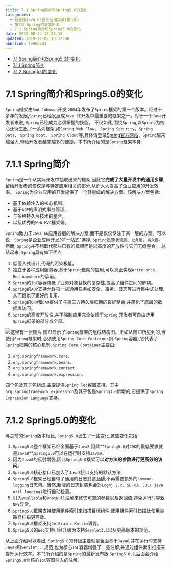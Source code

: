 ```yaml
---
title: 7.1 Spring简介和Spring5.0的变化
categories: 
  - 轻量级Java EE企业应用实战(第5版)
  - 第7章 Spring的基本用法
  - 7.1 Spring简介和Spring5.0的变化
date: 2019-08-24 12:22:18
updated: 2019-11-02 10:12:08
abbrlink: fe966cd3
---
```

<div id='my_toc'>

- [7.1 Spring简介和Spring5.0的变化](/JavaReadingNotes/fe966cd3/#7-1-Spring简介和Spring5-0的变化)
- [7.1.1 Spring简介](/JavaReadingNotes/fe966cd3/#7-1-1-Spring简介)
- [7.1.2 Spring5.0的变化](/JavaReadingNotes/fe966cd3/#7-1-2-Spring5-0的变化)

</div>
<!--more-->
<script>if (navigator.platform.toLowerCase() == 'win32'){document.getElementById('my_toc').style.display = 'none';}</script>

<!--end-->
<!--SSTStart-->
# 7.1 Spring简介和Spring5.0的变化 #
`Spring`框架由`Rod Johnson`开发,`2004`年发布了`Spring`框架的第一个版本。经过十多年的发展,`Spring`已经发展成`Java EE`开发中最重要的框架之一。对于一个`Java`开发者来说, `Spring`已经成为必须掌握的技能。
不仅如此,围绕`Spring`,以`Spring`为核心还衍生出了一系列框架,如`Spring Web Flow`、 `Spring Security`，`Spring Data`、 `Spring boot`、 `Spring Cloud`等,具体请登录[Spring官方网站](www.springsource.org)`, Spring`越来越强大,带给开发者越来越多的便捷。本书所介绍的是`Spring`框架本身.
# 7.1.1 Spring简介 #
`Spring`是一个从实际开发中抽取出来的框架,因此它**完成了大量开发中的通用步骤**,留给开发者的仅仅是与特定应用相关的部分,从而大大提高了企业应用的开发效率。
`Spring`为企业应用的开发提供了一个轻量级的解决方案。该解决方案包括:
- 基于依赖注入的核心机制、
- 基于`AOP`的声明式事务管理、
- 与多种持久层技术的整合,
- 以及优秀的`Web MVC`框架等。

 `Spring`致力于`Java EE`应用各层的解决方案,而不是仅仅专注于某一层的方案。可以说`: Spring`是企业应用开发的"一站式"选择, `Spring`贯穿`表现层`、`业务层`、`持久层`。然而, `Spring`并不想取代那些已有的框架而是以高度的开放性与它们无缝整合。
总结起来, `Spring`具有如下优点
<!--replace:IoC=I O C-->
1. 低侵入式设计,代码的污染极低。
2. 独立于各种应用服务器,基于`Spring`框架的应用,可以真正实现`Write once, Run Anywhere`的承诺。
3. `Spring`的`IoC`容器降低了业务对象替换的复杂性,提高了组件之间的解耦。
4. `Spring`的`AOP`支持允许将一些通用任务如安全、事务、日志等进行集中式处理,从而提供了更好的复用。
5. `Spring`的`ORM`和`DAO`提供了与第三方持久层框架的良好整合,并简化了底层的数据库访问。
6. `Spring`的高度开放性,并不强制应用完全依赖于`Spring`,开发者可自由选用`Spring`框架的部分或全部。

![这里有一张图片](https://image-1257720033.cos.ap-shanghai.myqcloud.com/blog/readbooknote/QingLiangJiJavaEEQiYeYingYongShiZhan5/ch7/1.png)
图7.1显示了`Spring`框架的组成结构图。正如从图7.1所见到的,当使用`Spring`框架时,必须使用`Spring Core Container`(即`Spring`容器),它代表了`Spring`框架的核心机制, `Spring Core Container`主要由:
1. `org.springframework.core`、
2. `org.springframework.beans`、
3. `org.springframework.context`
4. `org.springframework.expression`、

四个包及其子包组成,主要提供`Spring loc`容器支持。其中`org.springframework.expression`及其子包是`Spring3.0`新增的,它提供了`Spring Expression Language`支持。

# 7.1.2 Spring5.0的变化 #
与之前的`Spring`版本相比, `Spring5.0`发生了一些变化,这些变化包括:
1. `Spring5.0`整个框架已经全面基于`Java8`,因此**`Spring5.0`对`JDK`的最低要求就是`Java8`**,`Spring5.0`可以在运行时支持`Java9`。
2. 因为`Java8`的反射增强,因此`Spring5.0`框架可以**对方法的参数进行更高效的访问**。
3. `Spring5.0`核心接口已加入了`Java8`接口支持的默认方法
4. `Spring5.0`框架已经自带了通用的日志封装,因此不再需要额外的`common-logging`日志包。当然,新版的日志封装也会对`Log4j 2.x`、`SLF4J`、`JUL( java util.logging)`进行自动检测。
5. 引入`@Nullable`和`@notNull`注解来修饰可空的参数以及返回值,避免运行时导致`NPE`异常。
6. `Spring5.0`框架支持使用组件索引来扫描目标组件,使用组件索引扫描比使用类路径扫描更髙效。
7. `Spring5.0`框架支持`JetBrains Kotlin`语言。
8. `Spring5.0`的`Web`支持已经升级为支持`Servlet3.1`以及更高版本的规范。

从上面介绍可以看出, `Spring5.0`的升级主要就是全面基于`Java8`,并在运行时支持`Java9`和`Servlet3.1`规范,也为核心`IoC`容器增强了一些注解,并通过组件索引扫描来提升运行效率。本书所介绍的是`Spring`的最新发布版:`Spring5.0.2`,后面会介绍`Spring5.0`为核心`IoC`容器引入的注解.
<!--SSTStop-->

